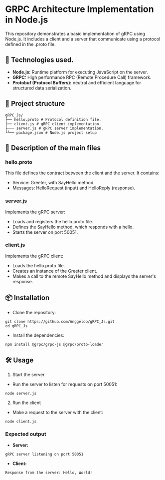 # GRPC Architecture Implementation in Node.js
This repository demonstrates a basic implementation of gRPC using Node.js. It includes a client and a server that communicate using a protocol defined in the .proto file.

## 🚀 Technologies used.
- **Node.js:** Runtime platform for executing JavaScript on the server.
- **GRPC:** High performance RPC (Remote Procedure Call) framework.
- **Protobuf (Protocol Buffers):** neutral and efficient language for structured data serialization.

## 📂 Project structure
```
gRPC_Js/
├── hello.proto # Protocol definition file.
├── client.js # gRPC client implementation.
├─── server.js # gRPC server implementation.
└└── package.json # Node.js project setup
```
## 📄 Description of the main files
### hello.proto
This file defines the contract between the client and the server. It contains:
- Service: Greeter, with SayHello method.
- Messages: HelloRequest (input) and HelloReply (response).

### server.js
Implements the gRPC server:
- Loads and registers the hello.proto file.
- Defines the SayHello method, which responds with a hello.
- Starts the server on port 50051.

### client.js
Implements the gRPC client:
- Loads the hello.proto file.
- Creates an instance of the Greeter client.
- Makes a call to the remote SayHello method and displays the server's response.

## 📦 Installation
- Clone the repository:
```
git clone https://github.com/Anggeloo/gRPC_Js.git
cd gRPC_Js
```
- Install the dependencies:
```
npm install @grpc/grpc-js @grpc/proto-loader
```
## 🛠️ Usage
1. Start the server
- Run the server to listen for requests on port 50051:
```
node server.js
```
2. Run the client
- Make a request to the server with the client:
```
node client.js
```
### Expected output
- **Server:**
```
gRPC server listening on port 50051
```
- **Client:**
```
Response from the server: Hello, World!
```

